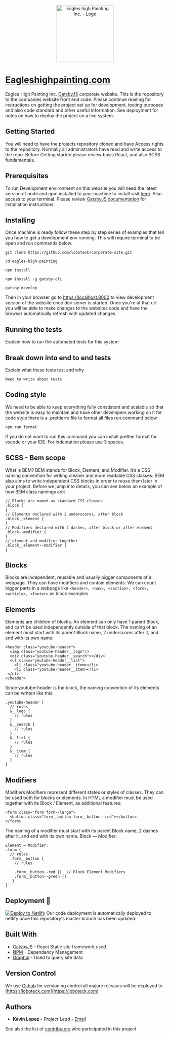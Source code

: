 <p align="center">
  <a href="https://www.gatsbyjs.org">
    <img alt="Eagles high Painting Inc. - Logo" src="https://user-images.githubusercontent.com/29260507/73127318-67f06300-3f8c-11ea-86c3-d6263fb6c2a6.jpg" width="180" height="180" />
  </a>
<p>

# [Eagleshighpainting.com](https://eagleshighpainting.com)

Eagles High Painting Inc. [GatsbyJS](https://www.gatsbyjs.org/) corporate website. This is the repository to the companies website front end code. Please continue reading for instructions on getting the project set up for development, testing purposes and also code standard and other useful information. See deployment for notes on how to deploy the project on a live system.

## Getting Started

You will need to have the projects repository cloned and have Access rights to the repository. Normally all administrators have read and write access to the repo. Before Getting started please review basic React, and also SCSS fundamentals.

## Prerequisites

To run Development environment on this website you will need the latest version of node and npm installed to your machine to install visit [here](https://www.webucator.com/how-to/how-install-nodejs-on-mac.cfm). Also access to your terminal. Please review [GatsbyJS documentation](https://www.gatsbyjs.org/docs/) for installation instructions.

## Installing

Once machine is ready follow these step by step series of examples that tell you how to get a development env running. This will require terminal to be open and run commands below.

```
git clone https://github.com/loboteck/corporate-site.git
```

```
cd eagles-high-painting
```

```
npm install
```

```
npm install -g gatsby-cli
```

```
gatsby develop
```

Then in your browser go to [https://localhost:8000](https://localhost:8000) to view development version of the website once dev server is started. Once you're at that url you will be able to make changes to the websites code and have the browser automatically refresh with updated changes

## Running the tests

Explain how to run the automated tests for this system

## Break down into end to end tests

Explain what these tests test and why

```
Need to write about tests
```

## Coding style

We need to be able to keep everything fully constistent and scalable so that the website is easy to maintain and have other developers working on it for code style there is a .prettierrc file to format all files run command below

```
npm run format
```

If you do not want to run this command you can install prettier format for vscode or your IDE. For indentation please use 3 spaces. 

## SCSS - Bem scope

What is BEM?
BEM stands for Block, Element, and Modifier. It’s a CSS naming convention for writing cleaner and more readable CSS classes.
BEM also aims to write independent CSS blocks in order to reuse them later in your project.
Before we jump into details, you can see below an example of how BEM class namings are:

```
// Blocks are named as standard CSS classes
.block {
}
// Elements declared with 2 underscores, after block
.block__element {
}
// Modifiers declared with 2 dashes, after block or after element
.block--modifier {
}
// element and modifier together
.block__element--modifier {
}
```

## Blocks
Blocks are independent, reusable and usually bigger components of a webpage. They can have modifiers and contain elements.
We can count bigger parts in a webpage like ```<header>, <nav>, <section>, <form>, <article>, <footer>``` as block examples.

## Elements
Elements are children of blocks. An element can only have 1 parent Block, and can’t be used independently outside of that block.
The naming of an element must start with its parent Block name, 2 underscores after it, and end with its own name:

```
<header class="youtube-header">
  <img class="youtube-header__logo"/>
  <div class="youtube-header__search"></div>
  <ul class="youtube-header__list">
    <li class="youtube-header__item></li>
    <li class="youtube-header__item></li>
 </ul>
</header>
```
Since youtube-header is the block, the naming convention of its elements can be written like this:

```
.youtube-header {
  // rules
  &__logo {
    // rules
  }
  &__search {
    // rules
  }
  &__list {
    // rules
  }
  &__item {
    // rules
  }
}
```

## Modifiers 
Modifiers
Modifiers represent different states or styles of classes. They can be used both for blocks or elements.
In HTML a modifier must be used together with its Block / Element, as additional features:

```
<form class="form form--large">
  <button class="form__button form__button--red"></button>
</form>
```
The naming of a modifier must start with its parent Block name, 2 dashes after it, and end with its own name.
Block — Modifier:

```
Element — Modifier:
.form {
  // rules
  .form__button {
    // rules
    
    .form__button--red {}  // Block Element Modifiers
    .form__button--green {}
   }
}
```

## Deployment 💫

[![Deploy to Netlify](https://www.netlify.com/img/deploy/button.svg)](https://app.netlify.com/sites/loboteck/overview)
Our code deployment is automatically deployed to netlify once this repository's master branch has been updated.

## Built With

* [GatsbyJS](https://www.gatsbyjs.org/) - React Static site framework used
* [NPM](https://www.npmjs.com/get-npm) - Dependency Management
* [Graphql](https://graphql.org/) - Used to query site data

## Version Control

We use [Github](http://github.com/) for versioning control all majore releases will be deployed to [https://loboteck.com](https://loboteck.com) 

## Authors

* **Kevin Lopez** - *Project Lead* - [Email](lopezkevin175@gmail.com)

See also the list of [contributors](https://github.com/loboteck/corporate-site/graphs/contributors) who participated in this project.
